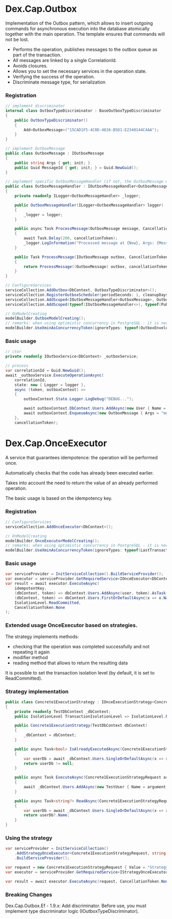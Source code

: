 # Dex.Cap.Outbox

Implementation of the Outbox pattern, which allows to insert outgoing commands for asynchronous execution into the database atomically together with the main operation.
The template ensures that commands will not be lost.

* Performs the operation, publishes messages to the outbox queue as part of the transaction.
* All messages are linked by a single CorrelationId.
* Avoids closures.
* Allows you to set the necessary services in the operation state.
* Verifying the success of the operation.
* Discriminate message type, for serialization

### Registration
```csharp
// implement discriminator
internal class OutboxTypeDiscriminator : BaseOutboxTypeDiscriminator
{
    public OutboxTypeDiscriminator()
    {
        Add<OutboxMessage>("15CAD1F5-4C0D-4816-B5D1-E2340144C4AA");
    }
}

// implement OutboxMessage
public class OutboxMessage : IOutboxMessage
{
    public string Args { get; init; }
    public Guid MessageId { get; init; } = Guid.NewGuid();
}

// implement specific OutboxMessageHandler (if not, the OutboxMessage will be auto-published)
public class OutboxMessageHandler : IOutboxMessageHandler<OutboxMessage>
{
    private readonly ILogger<OutboxMessageHandler> _logger;

    public OutboxMessageHandler(ILogger<OutboxMessageHandler> logger)
    {
        _logger = logger;
    }

    public async Task ProcessMessage(OutboxMessage message, CancellationToken cancellationToken)
    {
        await Task.Delay(200, cancellationToken);
        _logger.LogInformation("Processed message at {Now}, Args: {MessageArgs}", DateTime.Now, message.Args);
    }

    public Task ProcessMessage(IOutboxMessage outbox, CancellationToken cancellationToken)
    {
        return ProcessMessage((OutboxMessage) outbox, cancellationToken);
    }
}

// ConfigureServices
serviceCollection.AddOutbox<DbContext, OutboxTypeDiscriminator>();
serviceCollection.RegisterOutboxScheduler(periodSeconds: 1, cleanupDays: 90);
serviceCollection.AddScoped<IOutboxMessageHandler<OutboxMessage>, OutboxMessageHandler>(); // defining a specific handler
serviceCollection.AddScoped(typeof(IOutboxMessageHandler<>), typeof(PublisherOutboxHandler<>)); // auto-publish any outbox message when a specific handler is not defined

// OnModelCreating
modelBuilder.OutboxModelCreating();
// remarks: when using optimistic concurrency in PostgreSQL - it is necessary to exclude type OutboxEnvelope
modelBuilder.UseXminAsConcurrencyToken(ignoreTypes: typeof(OutboxEnvelope));
```

### Basic usage
```csharp
// ctor
private readonly IOutboxService<DbContext> _outboxService;

// process
var correlationId = Guid.NewGuid();
await _outboxService.ExecuteOperationAsync(
    correlationId,
    state: new { Logger = logger },
    async (token, outboxContext) =>
    {
        outboxContext.State.Logger.LogDebug("DEBUG...");

        await outboxContext.DbContext.Users.AddAsync(new User { Name = name }, token);
        await outboxContext.EnqueueAsync(new OutboxMessage { Args = "message1" }, token);
    },
    cancellationToken);
```

# Dex.Cap.OnceExecutor

A service that guarantees idempotence: the operation will be performed once.

Automatically checks that the code has already been executed earlier.

Takes into account the need to return the value of an already performed operation.

The basic usage is based on the idempotency key.

### Registration
```csharp
// ConfigureServices
serviceCollection.AddOnceExecutor<DbContext>();

// OnModelCreating
modelBuilder.OnceExecutorModelCreating();
// remarks: when using optimistic concurrency in PostgreSQL - it is necessary to exclude type LastTransaction
modelBuilder.UseXminAsConcurrencyToken(ignoreTypes: typeof(LastTransaction));
```

### Basic usage
```csharp
var serviceProvider = InitServiceCollection().BuildServiceProvider();
var executor = serviceProvider.GetRequiredService<IOnceExecutor<DbContext>>();
var result = await executor.ExecuteAsync(
    idempotentKey,
    (dbContext, token) => dbContext.Users.AddAsync(user, token).AsTask(),
    (dbContext, token) => dbContext.Users.FirstOrDefaultAsync(x => x.Name == "Name", token),
    IsolationLevel.ReadCommitted,
    CancellationToken.None
);
```

### Extended usage OnceExecutor based on strategies.

The strategy implements methods:
* checking that the operation was completed successfully and not repeating it again
* modifier method
* reading method that allows to return the resulting data

It is possible to set the transaction isolation level (by default, it is set to ReadCommitted).

### Strategy implementation
```csharp
public class Concrete1ExecutionStrategy : IOnceExecutionStrategy<Concrete1ExecutionStrategyRequest, string>
{
    private readonly TestDbContext _dbContext;
    public IsolationLevel TransactionIsolationLevel => IsolationLevel.RepeatableRead;

    public Concrete1ExecutionStrategy(TestDbContext dbContext)
    {
        _dbContext = dbContext;
    }

    public async Task<bool> IsAlreadyExecutedAsync(Concrete1ExecutionStrategyRequest argument, CancellationToken cancellationToken)
    {
        var userDb = await _dbContext.Users.SingleOrDefaultAsync(x => x.Name == argument.Value, cancellationToken);
        return userDb != null;
    }

    public async Task ExecuteAsync(Concrete1ExecutionStrategyRequest argument, CancellationToken cancellationToken)
    {
        await _dbContext.Users.AddAsync(new TestUser { Name = argument.Value, Years = 18 }, cancellationToken);
    }

    public async Task<string?> ReadAsync(Concrete1ExecutionStrategyRequest argument, CancellationToken cancellationToken)
    {
        var userDb = await _dbContext.Users.SingleOrDefaultAsync(x => x.Name == argument.Value, cancellationToken);
        return userDb?.Name;
    }
}
```

### Using the strategy
```csharp
var serviceProvider = InitServiceCollection()
    .AddStrategyOnceExecutor<Concrete1ExecutionStrategyRequest, string, Concrete1ExecutionStrategy, TestDbContext>()
    .BuildServiceProvider();

var request = new Concrete1ExecutionStrategyRequest { Value = "StrategyOnceExecuteTest1" };
var executor = serviceProvider.GetRequiredService<IStrategyOnceExecutor<Concrete1ExecutionStrategyRequest, string>>();

var result = await executor.ExecuteAsync(request, CancellationToken.None);
```

### Breaking Changes
Dex.Cap.Outbox.Ef - 1.9.x: Add discriminator. Before use, you must implement type discriminator logic (IOutboxTypeDiscriminator).